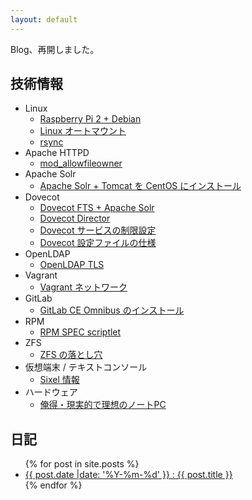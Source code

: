 ```yaml
---
layout: default
---
```

Blog、再開しました。

技術情報
----------------------------------------------------------------------

  * Linux
    * [Raspberry Pi 2 + Debian](linux/debian/rpi2.md)
    * [Linux オートマウント](linux/autofs.md)
    * [rsync](linux/rsync.md)
  * Apache HTTPD
    * [mod_allowfileowner](apache/mod-allowfileowner.md)
  * Apache Solr
    * [Apache Solr + Tomcat を CentOS にインストール](solr/solr-centos.md)
  * Dovecot
    * [Dovecot FTS + Apache Solr](dovecot/fts-solr.md)
    * [Dovecot Director](dovecot/director.md)
    * [Dovecot サービスの制限設定](dovecot/limit.md)
    * [Dovecot 設定ファイルの仕様](dovecot/configfile)
  * OpenLDAP
    * [OpenLDAP TLS](openldap/tls.md)
  * Vagrant
    * [Vagrant ネットワーク](vagrant/network.md)
  * GitLab
    * [GitLab CE Omnibus のインストール](gitlab/install-omnibus.md)
  * RPM
    * [RPM SPEC scriptlet](rpm/scriptlet.md)
  * ZFS
    * [ZFS の落とし穴](zfs/pitfall.md)
  * 仮想端末 / テキストコンソール
    * [Sixel 情報](vt/sixel.md)
  * ハードウェア
    * [俺得・現実的で理想のノートPC](hardware/fav-pc.md)

日記
----------------------------------------------------------------------
<ul>
{% for post in site.posts %}
<li>
  <a href="{{ post.url }}">{{ post.date |date: '%Y-%m-%d' }} : {{ post.title }}</a>
</li>
{% endfor %}
</ul>
